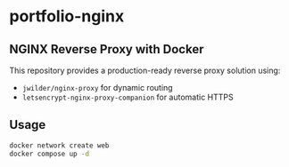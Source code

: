 # portfolio-nginx

## NGINX Reverse Proxy with Docker

This repository provides a production-ready reverse proxy solution using:

- `jwilder/nginx-proxy` for dynamic routing
- `letsencrypt-nginx-proxy-companion` for automatic HTTPS

## Usage

```bash
docker network create web
docker compose up -d
